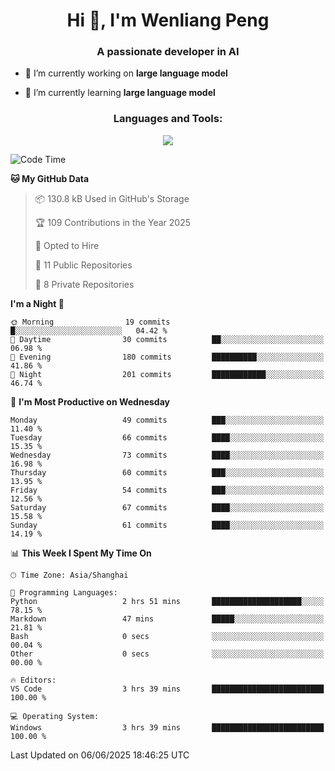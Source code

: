 <h1 align="center">Hi 👋, I'm Wenliang Peng</h1>
<h3 align="center">A passionate developer in AI</h3>

- 🔭 I’m currently working on **large language model**

- 🌱 I’m currently learning **large language model**

<!-- <h3 align="left">Connect with me:</h3> -->
<!-- <p align="left">
</p> -->

<h3 align="center">Languages and Tools:</h3>
<p align="center">
  <a href="https://skillicons.dev">
    <img src="https://skillicons.dev/icons?i=cpp,ros,docker,azure,git,linux,py,pytorch,cmake,githubactions,powershell,md&perline=6" />
  </a>
</p>


<!-- <p><img align="center" src="https://github-readme-stats.vercel.app/api/top-langs?username=bpwl0121&show_icons=true&locale=en&layout=compact" alt="bpwl0121" /></p> -->

<!-- <p><img align="center" src="https://github-readme-streak-stats.herokuapp.com/?user=bpwl0121&" alt="bpwl0121" /></p> -->

<!--START_SECTION:waka-->
![Code Time](http://img.shields.io/badge/Code%20Time-264%20hrs%2020%20mins-blue)

**🐱 My GitHub Data** 

> 📦 130.8 kB Used in GitHub's Storage 
 > 
> 🏆 109 Contributions in the Year 2025
 > 
> 💼 Opted to Hire
 > 
> 📜 11 Public Repositories 
 > 
> 🔑 8 Private Repositories 
 > 
**I'm a Night 🦉** 

```text
🌞 Morning                19 commits          █░░░░░░░░░░░░░░░░░░░░░░░░   04.42 % 
🌆 Daytime                30 commits          ██░░░░░░░░░░░░░░░░░░░░░░░   06.98 % 
🌃 Evening                180 commits         ██████████░░░░░░░░░░░░░░░   41.86 % 
🌙 Night                  201 commits         ████████████░░░░░░░░░░░░░   46.74 % 
```
📅 **I'm Most Productive on Wednesday** 

```text
Monday                   49 commits          ███░░░░░░░░░░░░░░░░░░░░░░   11.40 % 
Tuesday                  66 commits          ████░░░░░░░░░░░░░░░░░░░░░   15.35 % 
Wednesday                73 commits          ████░░░░░░░░░░░░░░░░░░░░░   16.98 % 
Thursday                 60 commits          ███░░░░░░░░░░░░░░░░░░░░░░   13.95 % 
Friday                   54 commits          ███░░░░░░░░░░░░░░░░░░░░░░   12.56 % 
Saturday                 67 commits          ████░░░░░░░░░░░░░░░░░░░░░   15.58 % 
Sunday                   61 commits          ████░░░░░░░░░░░░░░░░░░░░░   14.19 % 
```


📊 **This Week I Spent My Time On** 

```text
🕑︎ Time Zone: Asia/Shanghai

💬 Programming Languages: 
Python                   2 hrs 51 mins       ████████████████████░░░░░   78.15 % 
Markdown                 47 mins             █████░░░░░░░░░░░░░░░░░░░░   21.81 % 
Bash                     0 secs              ░░░░░░░░░░░░░░░░░░░░░░░░░   00.04 % 
Other                    0 secs              ░░░░░░░░░░░░░░░░░░░░░░░░░   00.00 % 

🔥 Editors: 
VS Code                  3 hrs 39 mins       █████████████████████████   100.00 % 

💻 Operating System: 
Windows                  3 hrs 39 mins       █████████████████████████   100.00 % 
```


 Last Updated on 06/06/2025 18:46:25 UTC
<!--END_SECTION:waka-->
